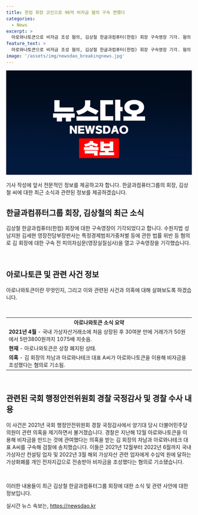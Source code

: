 ```yaml
---
title: 한컴 회장 코인으로 96억 비자금 혐의 구속 면했다
categories:
  - News
excerpt: >
  아로와나토큰으로 비자금 조성 혐의, 김상철 한글과컴퓨터(한컴) 회장 구속영장 기각. 혐의 시인하며 피해 일부 회복, 도주우려 없어 기각 결정. 아로나와토큰으로 96억원 조성 의혹, 상장 후 거래가 1075배 치솟고 상장 폐지. 국회 감사에서 의혹 불거져, 차남과 A씨 송치돼 기소. 지난 11일 1심에서 각각 징역 3년, 징역 2년6개월 선고.
feature_text: >
  아로와나토큰으로 비자금 조성 혐의, 김상철 한글과컴퓨터(한컴) 회장 구속영장 기각. 혐의 시인하며 피해 일부 회복, 도주우려 없어 기각 결정. 아로나와토큰으로 96억원 조성 의혹, 상장 후 거래가 1075배 치솟고 상장 폐지. 국회 감사에서 의혹 불거져, 차남과 A씨 송치돼 기소. 지난 11일 1심에서 각각 징역 3년, 징역 2년6개월 선고.
image: '/assets/img/newsdao_breakingnews.jpg'
---
```


<p><img src="/assets/img/newsdao_breakingnews.jpg" alt="firstkoreanews 속보" /></p>

<p>기사 작성에 앞서 전문적인 정보를 제공하고자 합니다.
한글과컴퓨터그룹의 회장, 김상철 씨에 대한 최근 소식과 관련된 정보를 제공하겠습니다.</p>

<h2 data-ke-size="size26">한글과컴퓨터그룹 회장, 김상철의 최근 소식</h2>

<p>김상철 한글과컴퓨터(한컴) 회장에 대한 구속영장이 기각되었다고 합니다. 수원지법 성남지원 김세현 영장전담부장판사는 특정경제범죄가중처벌 등에 관한 법률 위반 등 혐의로 김 회장에 대한 구속 전 피의자심문(영장실질심사)을 열고 구속영장을 기각했습니다.</p>

<p data-ke-size="size16">&nbsp;</p>

<h2 data-ke-size="size26">아로나토큰 및 관련 사건 정보</h2>

<p>아로나와토큰이란 무엇인지, 그리고 이와 관련된 사건과 의혹에 대해 살펴보도록 하겠습니다.</p>

<p data-ke-size="size16">&nbsp;</p>

<table>
  <tr>
    <td style="text-align: center; height: 17px;"><b>아로나와토큰 소식 요약</b></td>
  </tr>
  <tr>
    <td><b>2021년 4월</b> - 국내 가상자산거래소에 처음 상장된 후 30여분 만에 거래가가 50원에서 5만3800원까지 1075배 치솟음.</td>
  </tr>
  <tr>
    <td><b>현재</b> - 아로나와토큰은 상장 폐지된 상태.</td>
  </tr>
  <tr>
    <td><b>의혹</b> - 김 회장의 차남과 아로와나테크 대표 A씨가 아로와나토큰을 이용해 비자금을 조성했다는 혐의로 기소됨.</td>
  </tr>
</table>

<p data-ke-size="size16">&nbsp;</p>

<h2 data-ke-size="size26">관련된 국회 행정안전위원회 경찰 국정감사 및 경찰 수사 내용</h2>

<p>이 사건은 2021년 국회 행정안전위원회 경찰 국정감사에서 양기대 당시 더불어민주당 의원이 관련 의혹을 제기하면서 불거졌습니다. 경찰은 지난해 12월 아로와나토큰을 이용해 비자금을 만드는 것에 관여했다는 의혹을 받는 김 회장의 차남과 아로와나테크 대표 A씨를 구속해 검찰에 송치했습니다. 이들은 2021년 12월부터 2022년 6월까지 국내 가상자산 컨설팅 업자 및 2022년 3월 해외 가상자산 관련 업자에게 수십억 원에 달하는 가상화폐를 개인 전자지갑으로 전송받아 비자금을 조성했다는 혐의로 기소됐습니다.</p>

<p data-ke-size="size16">&nbsp;</p>

<p>이러한 내용들이 최근 김상철 한글과컴퓨터그룹 회장에 대한 소식 및 관련 사안에 대한 정보입니다.</p>
실시간 뉴스 속보는, <a href="https://newsdao.kr" rel="dofollow">https://newsdao.kr</a>



